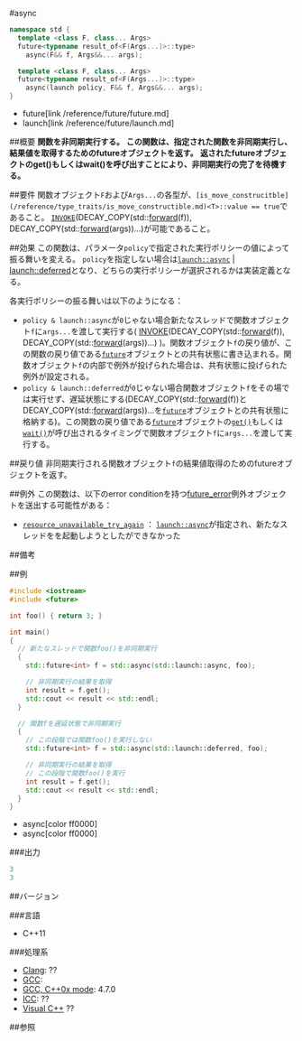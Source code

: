#async
```cpp
namespace std {
  template <class F, class... Args>
  future<typename result_of<F(Args...)>::type>
    async(F&& f, Args&&... args);

  template <class F, class... Args>
  future<typename result_of<F(Args...)>::type>
    async(launch policy, F&& f, Args&&... args);
}
```
* future[link /reference/future/future.md]
* launch[link /reference/future/launch.md]

##概要
<b>関数を非同期実行する。</b>
<b></b>
<b>この関数は、指定された関数を非同期実行し、結果値を取得するためのfutureオブジェクトを返す。</b>
<b>返されたfutureオブジェクトのget()もしくはwait()を呼び出すことにより、非同期実行の完了を待機する。</b>

##要件
関数オブジェクト`F`および`Args...`の各型が、`[is_move_construcitble](/reference/type_traits/is_move_constructible.md)<T>::value == true`であること。
[`INVOKE`](/reference/functional/invoke.md)(DECAY_COPY(std::[forward](/reference/utility/forward.md)<F>(f)), DECAY_COPY(std::[forward](/reference/utility/forward.md)<Args>(args))...)が可能であること。

##効果
この関数は、パラメータ`policy`で指定された実行ポリシーの値によって振る舞いを変える。
`policy`を指定しない場合は[`launch::async`](/reference/future/launch.md) | [launch::deferred](/reference/future/launch.md)となり、どちらの実行ポリシーが選択されるかは実装定義となる。

各実行ポリシーの振る舞いは以下のようになる：

- `policy & launch::async`が`0`じゃない場合新たなスレッドで関数オブジェクト`f`に`args...`を渡して実行する( [INVOKE](/reference/functional/invoke.md)(DECAY_COPY(std::[forward](/reference/utility/forward.md)<F>(f)), DECAY_COPY(std::[forward](/reference/utility/forward.md)<Args>(args))...) )。関数オブジェクト`f`の戻り値が、この関数の戻り値である[`future`](/reference/future/future.md)オブジェクトとの共有状態に書き込まれる。関数オブジェクト`f`の内部で例外が投げられた場合は、共有状態に投げられた例外が設定される。
- `policy & launch::deferred`が`0`じゃない場合関数オブジェクト`f`をその場では実行せず、遅延状態にする(DECAY_COPY(std::[forward](/reference/utility/forward.md)<F>(f))とDECAY_COPY(std::[forward](/reference/utility/forward.md)<Args>(args))...を[`future`](/reference/future/future.md)オブジェクトとの共有状態に格納する)。この関数の戻り値である[`future`](/reference/future/future.md)オブジェクトの[`get()`](/reference/future/future/get.md)もしくは[`wait()`](/reference/future/future/wait.md)が呼び出されるタイミングで関数オブジェクト`f`に`args...`を渡して実行する。

##戻り値
非同期実行される関数オブジェクト`f`の結果値取得のためのfutureオブジェクトを返す。

##例外
この関数は、以下のerror conditionを持つ[future_error](/reference/future/future_error.md)例外オブジェクトを送出する可能性がある：

- [`resource_unavailable_try_again`](/reference/future/future_errc.md) ： [`launch::async`](/reference/future/launch.md)が指定され、新たなスレッドをを起動しようとしたができなかった


##備考


##例
```cpp
#include <iostream>
#include <future>

int foo() { return 3; }

int main()
{
  // 新たなスレッドで関数foo()を非同期実行
  {
    std::future<int> f = std::async(std::launch::async, foo);

    // 非同期実行の結果を取得
    int result = f.get();
    std::cout << result << std::endl;
  }

  // 関数fを遅延状態で非同期実行
  {
    // この段階では関数foo()を実行しない
    std::future<int> f = std::async(std::launch::deferred, foo);

    // 非同期実行の結果を取得
    // この段階で関数foo()を実行
    int result = f.get();
    std::cout << result << std::endl;
  }
}
```
* async[color ff0000]
* async[color ff0000]

###出力
```cpp
3
3
```

##バージョン

###言語

- C++11

###処理系

- [Clang](/implementation#clang.md): ??
- [GCC](/implementation#gcc.md): 
- [GCC, C++0x mode](/implementation#gcc.md): 4.7.0
- [ICC](/implementation#icc.md): ??
- [Visual C++](/implementation#visual_cpp.md) ??


##参照

